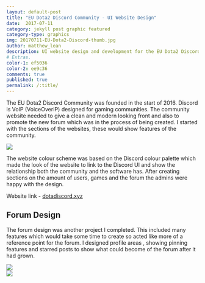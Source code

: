 ```yaml
---
layout: default-post
title: "EU Dota2 Discord Community - UI Website Design"
date:  2017-07-11
category: jekyll post graphic featured
category-type: graphics
img: 20170711-EU-Dota2-Discord-thumb.jpg
author: matthew_lean
description: UI website design and development for the EU Dota2 Discord Community. Creating a custom landing page to promote the group and mock up graphics for a forum.
# Extras.
color-1: ef5036
color-2: ee9c36
comments: true
published: true
permalink: /:title/
---
```


The EU Dota2 Discord Community was founded in the start of 2016. Discord is VoIP (VoiceOverIP) designed for gaming communities. The community website needed to give a clean and modern looking front and also to promote the new forum which was in the process of being created.
I started with the sections of the websites, these would show features of the community.

<div href="#" data-featherlight="{{site.baseurl}}/assets/site-post/discordSection.png" class="img" alt="The Eu Dota 2 Discord Server"><img src="{{site.baseurl}}/assets/site-post/discordSection.png"></div>

The website colour scheme was based on the Discord colour palette which made the look of the website to link to the Discord UI and show the relationship both the community and the software has. After creating sections on the amount of users, games and the forum the admins were happy with the design.

Website link - <a href="http://dotadiscord.xyz/">dotadiscord.xyz</a>


## Forum Design

The forum design was another project I completed. This included many features which would take some time to create so acted like more of a reference point for the forum. I designed profile areas , showing pinning features and starred posts to show what could become of the forum after it had grown.

<div href="#" data-featherlight="{{ site.url }}/assets/site-post/Tab-Dropdown.jpg" class="img" alt="tab dropdown EU Forum"><img src="{{ site.url }}/assets/site-post/Tab-Dropdown.jpg"></div>

<div href="#" data-featherlight="{{ site.url }}/assets/site-post/forumdesign.jpg" class="img" alt="eSports team raptors text logo"><img src="{{ site.url }}/assets/site-post/forumdesign.jpg"></div>
